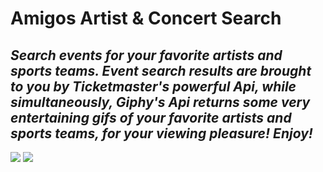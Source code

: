 # Amigos Artist & Concert Search

## *Search events for your favorite artists and sports teams.  Event search results are brought to you by Ticketmaster's powerful Api, while simultaneously, Giphy's Api returns some very entertaining gifs of your favorite artists and sports teams, for your viewing pleasure!  Enjoy!*

<img src='assets/images/screenshot.gif'>

<img src="assets/images/search_results.gif">